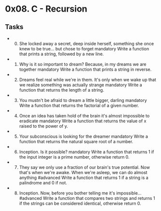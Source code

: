 # 0x08. C - Recursion

## Tasks

* 0. She locked away a secret, deep inside herself, something she once knew to be true... but chose to forget
mandatory
Write a function that prints a string, followed by a new line.
* 1. Why is it so important to dream? Because, in my dreams we are together
mandatory
Write a function that prints a string in reverse.
* 2. Dreams feel real while we're in them. It's only when we wake up that we realize something was actually strange
mandatory
Write a function that returns the length of a string.
* 3. You mustn't be afraid to dream a little bigger, darling
mandatory
Write a function that returns the factorial of a given number.
* 4. Once an idea has taken hold of the brain it's almost impossible to eradicate
mandatory
Write a function that returns the value of x raised to the power of y.
* 5. Your subconscious is looking for the dreamer
mandatory
Write a function that returns the natural square root of a number.
* 6. Inception. Is it possible?
mandatory
Write a function that returns 1 if the input integer is a prime number, otherwise return 0.
* 7. They say we only use a fraction of our brain's true potential. Now that's when we're awake. When we're asleep, we can do almost anything
#advanced
Write a function that returns 1 if a string is a palindrome and 0 if not.
* 8. Inception. Now, before you bother telling me it's impossible...
#advanced
Write a function that compares two strings and returns 1 if the strings can be considered identical, otherwise return 0.
